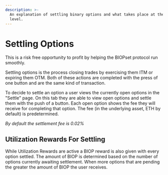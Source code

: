 ```yaml
---
description: >-
  An explanation of settling binary options and what takes place at the protocol
  level.
---
```


# Settling Options

This is a risk free opportunity to profit by helping the BIOPset protocol run smoothly.

Settling options is the process closing trades by exercising them ITM or expiring them OTM. Both of these actions are completed with the press of one button and are the same kind of transaction.

To decide to settle an option a user views the currently open options in the "Settle" page. On this tab they are able to view open options and settle them with the push of a button. Each open option shows the fee they will receive for completing that option. The fee \(in the underlying asset, ETH by default\) is predetermined.

_By default the settlement fee is 0.02%_

## Utilization Rewards For Settling

While Utilization Rewards are active a BIOP reward is also given with every option settled. The amount of BIOP is determined based on the number of options currently awaiting settlement. When more options that are pending the greater the amount of BIOP the user receives.

